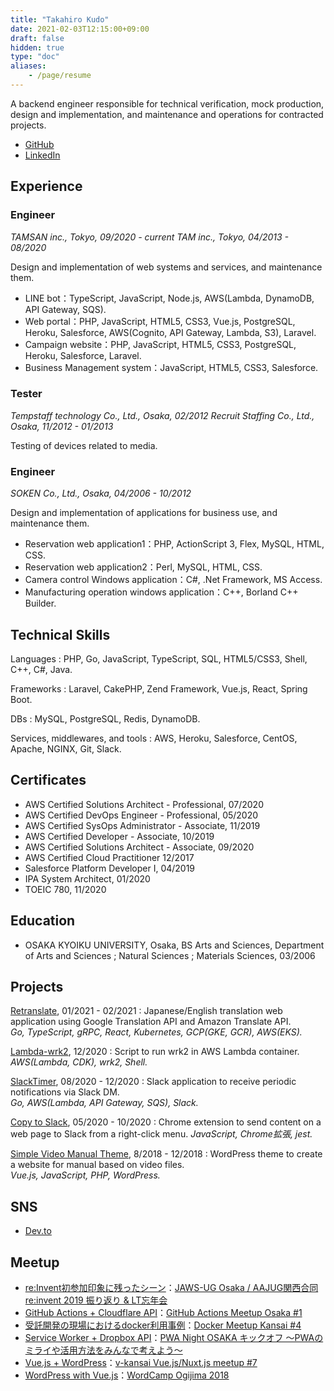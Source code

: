 ```yaml
---
title: "Takahiro Kudo"
date: 2021-02-03T12:15:00+09:00
draft: false
hidden: true
type: "doc"
aliases:
    - /page/resume
---
```


A backend engineer responsible for technical verification, mock production, design and implementation, and maintenance and operations for contracted projects.

* [GitHub](https://github.com/takakd)
* [LinkedIn](https://www.linkedin.com/in/takakd/)

## Experience

### Engineer
*TAMSAN inc., Tokyo, 09/2020 - current
TAM inc., Tokyo, 04/2013 - 08/2020*

Design and implementation of web systems and services, and maintenance them.

* LINE bot：TypeScript, JavaScript, Node.js, AWS(Lambda, DynamoDB, API Gateway, SQS).
* Web portal：PHP, JavaScript, HTML5, CSS3, Vue.js, PostgreSQL, Heroku, Salesforce, AWS(Cognito, API Gateway, Lambda, S3), Laravel.
* Campaign website：PHP, JavaScript, HTML5, CSS3, PostgreSQL, Heroku, Salesforce, Laravel.
* Business Management system：JavaScript, HTML5, CSS3, Salesforce.

### Tester
*Tempstaff technology Co., Ltd., Osaka, 02/2012
Recruit Staffing Co., Ltd., Osaka, 11/2012 - 01/2013*

Testing of devices related to media.

### Engineer
*SOKEN Co., Ltd., Osaka, 04/2006 - 10/2012*

Design and implementation of applications for business use, and maintenance them.

* Reservation web application1：PHP, ActionScript 3, Flex, MySQL, HTML, CSS.
* Reservation web application2：Perl, MySQL, HTML, CSS.
* Camera control Windows application：C#, .Net Framework, MS Access.
* Manufacturing operation windows application：C++, Borland C++ Builder.

## Technical Skills
Languages
: PHP, Go, JavaScript, TypeScript, SQL, HTML5/CSS3, Shell, C++, C#, Java.

Frameworks
: Laravel, CakePHP, Zend Framework, Vue.js, React, Spring Boot.

DBs
: MySQL, PostgreSQL, Redis, DynamoDB.

Services, middlewares, and tools
: AWS, Heroku, Salesforce, CentOS, Apache, NGINX, Git, Slack.

## Certificates
* AWS Certified Solutions Architect - Professional, 07/2020
* AWS Certified DevOps Engineer - Professional, 05/2020
* AWS Certified SysOps Administrator - Associate, 11/2019
* AWS Certified Developer - Associate, 10/2019
* AWS Certified Solutions Architect - Associate, 09/2020
* AWS Certified Cloud Practitioner 12/2017
* Salesforce Platform Developer I, 04/2019
* IPA System Architect, 01/2020
* TOEIC 780, 11/2020

## Education
* OSAKA KYOIKU UNIVERSITY, Osaka, BS Arts and Sciences, Department of Arts and Sciences ; Natural Sciences ; Materials Sciences, 03/2006


## Projects
[Retranslate](https://github.com/takakd/retranslate), 01/2021 - 02/2021
: Japanese/English translation web application using Google Translation API and Amazon Translate API.  
*Go, TypeScript, gRPC, React, Kubernetes, GCP(GKE, GCR), AWS(EKS).*

[Lambda-wrk2](https://github.com/takakd/lambda-wrk2), 12/2020
: Script to run wrk2 in AWS Lambda container.  
*AWS(Lambda, CDK), wrk2, Shell.*

[SlackTimer](https://github.com/takakd/slack-timer), 08/2020 - 12/2020
: Slack application to receive periodic notifications via Slack DM.  
*Go, AWS(Lambda, API Gateway, SQS), Slack.*

[Copy to Slack](https://github.com/takakd/copy-to-slack), 05/2020 - 10/2020
: Chrome extension to send content on a web page to Slack from a right-click menu.
*JavaScript, Chrome拡張, jest.*

[Simple Video Manual Theme](https://github.com/takakd/simple-video-manual-theme), 8/2018 - 12/2018
: WordPress theme to create a website for manual based on video files.  
*Vue.js, JavaScript, PHP, WordPress.*

## SNS
* [Dev.to](https://dev.to/takakd)

## Meetup
* [re:Invent初参加印象に残ったシーン](https://www.slideshare.net/ssuserb88ac6/reinvent-208755909)：[JAWS-UG Osaka / AAJUG関西合同 re:invent 2019 振り返り & LT忘年会](https://jawsugosaka.doorkeeper.jp/events/101158)
* [GitHub Actions + Cloudflare API](https://www.slideshare.net/ssuserb88ac6/github-actions-cloudflare-api)：[GitHub Actions Meetup Osaka #1](https://gaug.connpass.com/event/152956/)
* [受託開発の現場におけるdocker利用事例](https://www.slideshare.net/ssuserb88ac6/docker-165722431)：[Docker Meetup Kansai #4](https://dockerkansai.connpass.com/event/141875/)
* [Service Worker + Dropbox API](https://www.slideshare.net/ssuserb88ac6/service-worker-dropbox-api)：[PWA Night OSAKA キックオフ ～PWAのミライや活用方法をみんなで考えよう～](https://pwanight.connpass.com/event/136893/)
* [Vue.js + WordPress](https://www.slideshare.net/ssuserb88ac6/vuejs-wordpress)：[v-kansai Vue.js/Nuxt.js meetup #7](https://vuekansai.connpass.com/event/127057/)
* [WordPress with Vue.js](https://www.slideshare.net/ssuserb88ac6/wordpress-with-vuejs-106118047)：[WordCamp Ogijima 2018](https://2018.ogijima.wordcamp.org/)
